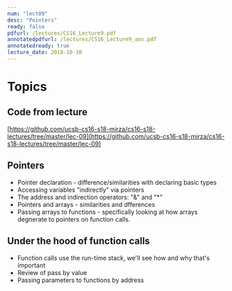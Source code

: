 ```yaml
---
num: "lect09"
desc: "Pointers"
ready: false
pdfurl: /lectures/CS16_Lecture9.pdf
annotatedpdfurl: /lectures/CS16_Lecture9_ann.pdf
annotatedready: true
lecture_date: 2018-10-30
---
```


# Topics

## Code from lecture
[https://github.com/ucsb-cs16-s18-mirza/cs16-s18-lectures/tree/master/lec-09](https://github.com/ucsb-cs16-s18-mirza/cs16-s18-lectures/tree/master/lec-09)

## Pointers

* Pointer declaration - difference/similarities with declaring basic types
* Accessing variables "indirectly" via pointers
* The address and indirection operators: "&" and "*"
* Pointers and arrays - similarities and dfferences
* Passing arrays to functions - specifically looking at how arrays degnerate to pointers on function calls.




## Under the hood of function calls
* Function calls use the run-time stack, we'll see how and why that's important
* Review of pass by value
* Passing parameters to functions by address
